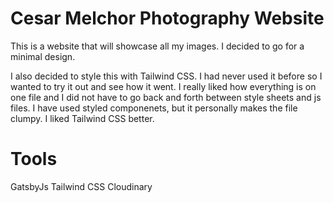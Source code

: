# Cesar Melchor Photography Website

This is a website that will showcase all my images. I decided to go for a minimal design. 

I also decided to style this with Tailwind CSS. I had never used it before so I wanted to try it out and see how it went. I really liked how everything is on one file and I did not have to go back and forth between style sheets and js files. I have used styled componenets, but it personally makes the file clumpy. I liked Tailwind CSS better.

# Tools

GatsbyJs
Tailwind CSS
Cloudinary 
